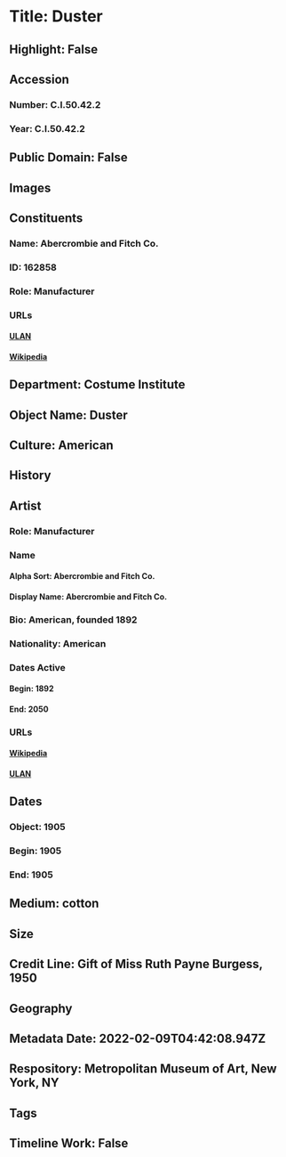 # Title: Duster
## Highlight: False
## Accession
### Number: C.I.50.42.2
### Year: C.I.50.42.2
## Public Domain: False
## Images
## Constituents
### Name: Abercrombie and Fitch Co.
### ID: 162858
### Role: Manufacturer
### URLs
#### [ULAN](http://vocab.getty.edu/page/ulan/500524258)
#### [Wikipedia](https://www.wikidata.org/wiki/Q319344)
## Department: Costume Institute
## Object Name: Duster
## Culture: American
## History
## Artist
### Role: Manufacturer
### Name
#### Alpha Sort: Abercrombie and Fitch Co.
#### Display Name: Abercrombie and Fitch Co.
### Bio: American, founded 1892
### Nationality: American
### Dates Active
#### Begin: 1892
#### End: 2050
### URLs
#### [Wikipedia](https://www.wikidata.org/wiki/Q319344)
#### [ULAN](http://vocab.getty.edu/page/ulan/500524258)
## Dates
### Object: 1905
### Begin: 1905
### End: 1905
## Medium: cotton
## Size
## Credit Line: Gift of Miss Ruth Payne Burgess, 1950
## Geography
## Metadata Date: 2022-02-09T04:42:08.947Z
## Respository: Metropolitan Museum of Art, New York, NY
## Tags
## Timeline Work: False